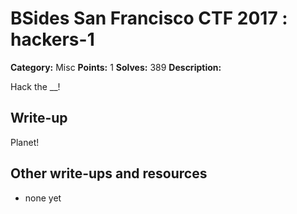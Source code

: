 # BSides San Francisco CTF 2017 : hackers-1

**Category:** Misc
**Points:** 1
**Solves:** 389
**Description:**

Hack the __!

## Write-up

Planet!

## Other write-ups and resources

* none yet
